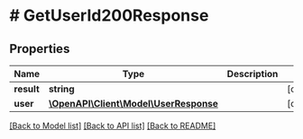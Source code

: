 # # GetUserId200Response

## Properties

Name | Type | Description | Notes
------------ | ------------- | ------------- | -------------
**result** | **string** |  | [optional]
**user** | [**\OpenAPI\Client\Model\UserResponse**](UserResponse.md) |  | [optional]

[[Back to Model list]](../../README.md#models) [[Back to API list]](../../README.md#endpoints) [[Back to README]](../../README.md)
